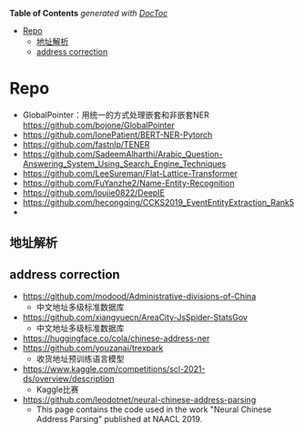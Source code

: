<!-- START doctoc generated TOC please keep comment here to allow auto update -->
<!-- DON'T EDIT THIS SECTION, INSTEAD RE-RUN doctoc TO UPDATE -->
**Table of Contents**  *generated with [DocToc](https://github.com/thlorenz/doctoc)*

- [Repo](#repo)
  - [地址解析](#%E5%9C%B0%E5%9D%80%E8%A7%A3%E6%9E%90)
  - [address correction](#address-correction)

<!-- END doctoc generated TOC please keep comment here to allow auto update -->



# Repo
- GlobalPointer：用统一的方式处理嵌套和非嵌套NER https://github.com/bojone/GlobalPointer
- https://github.com/lonePatient/BERT-NER-Pytorch
- https://github.com/fastnlp/TENER
- https://github.com/SadeemAlharthi/Arabic_Question-Answering_System_Using_Search_Engine_Techniques
- https://github.com/LeeSureman/Flat-Lattice-Transformer
- https://github.com/FuYanzhe2/Name-Entity-Recognition
- https://github.com/loujie0822/DeepIE
- https://github.com/hecongqing/CCKS2019_EventEntityExtraction_Rank5
- 

## 地址解析
## address correction
- https://github.com/modood/Administrative-divisions-of-China
  - 中文地址多级标准数据库
- https://github.com/xiangyuecn/AreaCity-JsSpider-StatsGov
  - 中文地址多级标准数据库
- https://huggingface.co/cola/chinese-address-ner
- https://github.com/youzanai/trexpark
  - 收货地址预训练语言模型
- https://www.kaggle.com/competitions/scl-2021-ds/overview/description
  - Kaggle比赛
- https://github.com/leodotnet/neural-chinese-address-parsing
  - This page contains the code used in the work "Neural Chinese Address Parsing" published at NAACL 2019.




